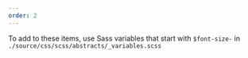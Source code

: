 ```yaml
---
order: 2
---
```


To add to these items, use Sass variables that start with `$font-size-` in `./source/css/scss/abstracts/_variables.scss`
